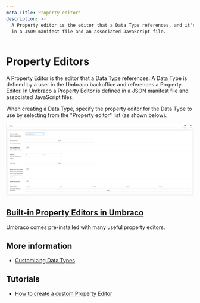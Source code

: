 ```yaml
---
meta.Title: Property editors
description: >-
  A Property editor is the editor that a Data Type references, and it's defined
  in a JSON manifest file and an associated JavaScript file.
---
```


# Property Editors

A Property Editor is the editor that a Data Type references. A Data Type is defined by a user in the Umbraco backoffice and references a Property Editor. In Umbraco a Property Editor is defined in a JSON manifest file and associated JavaScript files.

When creating a Data Type, specify the property editor for the Data Type to use by selecting from the "Property editor" list (as shown below).

![Data Type Definition](../../../../../11/umbraco-cms/fundamentals/backoffice/property-editors/images/Media-picker-dataType-v9.png)

## [Built-in Property Editors in Umbraco](built-in-umbraco-property-editors/)

Umbraco comes pre-installed with many useful property editors.

## More information

* [Customizing Data Types](../../data/data-types/)

## Tutorials

* [How to create a custom Property Editor](../../../tutorials/creating-a-property-editor/)
